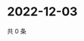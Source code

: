 # 2022-12-03

共 0 条

<!-- BEGIN WEIBO -->
<!-- 最后更新时间 Sat Dec 03 2022 02:17:16 GMT+0800 (China Standard Time) -->

<!-- END WEIBO -->
